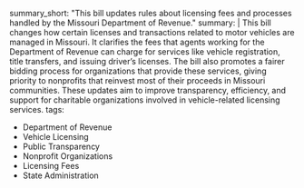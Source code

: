 summary_short: "This bill updates rules about licensing fees and processes handled by the Missouri Department of Revenue."
summary: |
  This bill changes how certain licenses and transactions related to motor vehicles are managed in Missouri. It clarifies the fees that agents working for the Department of Revenue can charge for services like vehicle registration, title transfers, and issuing driver’s licenses. The bill also promotes a fairer bidding process for organizations that provide these services, giving priority to nonprofits that reinvest most of their proceeds in Missouri communities. These updates aim to improve transparency, efficiency, and support for charitable organizations involved in vehicle-related licensing services.
tags:
  - Department of Revenue
  - Vehicle Licensing
  - Public Transparency
  - Nonprofit Organizations
  - Licensing Fees
  - State Administration
